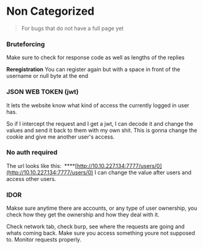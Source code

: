 # Non Categorized
> For bugs that do not have a full page yet


### **Bruteforcing** 
 Make sure to check for response code as well as lengths of the replies
 

**Reregistration**
You can register again but with a space in front of the username or null byte at the end


### **JSON WEB TOKEN (jwt)**
 It lets the website know what kind of access the currently logged in user has.

So if I intercept the request and I get a jwt, I can decode it and change the values and send it back to them with my own shit. This is gonna change the cookie and give me another user's access.


### **No auth required**
The url looks like this:  ****[http://10.10.227.134:7777/users/0](http://10.10.227.134:7777/users/0)
I can change the value after users and access other users.


### **IDOR**
Makse sure anytime there are accounts, or any type of user ownership, you check how they get the ownership and how they deal with it.

Check network tab, check burp, see where the requests are going and whats coming back. Make sure you access something youre not supposed to. Monitor requests properly.